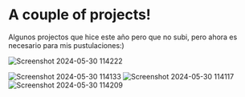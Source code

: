 # A couple of projects!
Algunos projectos que hice este año pero que no subi, pero ahora es necesario para mis pustulaciones:)


![Screenshot 2024-05-30 114222](https://github.com/squeleton/Heart/assets/86810099/e2d4cab3-5162-4077-8520-a70d2c073a9b)


![Screenshot 2024-05-30 114133](https://github.com/squeleton/Heart/assets/86810099/e7704fcc-fb90-43f1-9fa8-efe27c3aa012)
![Screenshot 2024-05-30 114117](https://github.com/squeleton/Heart/assets/86810099/d4704d0c-ee15-4a25-9dc5-9d2905704700)
![Screenshot 2024-05-30 114209](https://github.com/squeleton/Heart/assets/86810099/35499aa8-ad67-4e2f-8ebf-46df04abce7a)
